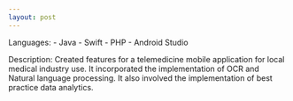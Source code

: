 ```yaml
---
layout: post
---
```


Languages: 
	- Java 
	- Swift 
	- PHP 
	- Android Studio 

Description: Created features for a telemedicine mobile application for local medical industry use. It incorporated the implementation of OCR and Natural language processing. It also involved the implementation of best practice data analytics. 
